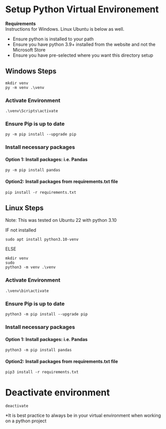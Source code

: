 # Setup Python Virtual Environement

**Requirements**  
Instructions for Windows. Linux Ubuntu is below as well. 
  
* Ensure python is installed to your path  
* Ensure you have python 3.9+ installed from the website and not the Microsoft Store  
* Ensure you have pre-selected where you want this directory setup  
  
## Windows Steps
    mkdir venv
    py -m venv .\venv

### Activate Environment
    .\venv\Scripts\activate
### Ensure Pip is up to date
    py -m pip install --upgrade pip

### Install necessary packages

#### Option 1: Install packages: i.e. Pandas
    py -m pip install pandas
    
#### Option2: Install packages from requirements.txt file
    pip install -r requirements.txt
    
## Linux Steps
Note: This was tested on Ubuntu 22 with python 3.10  

IF not installed 

    sudo apt install python3.10-venv
    
ELSE  

    mkdir venv
    sudo 
    python3 -m venv .\venv

### Activate Environment
    .\venv\bin\activate
### Ensure Pip is up to date
    python3 -m pip install --upgrade pip

### Install necessary packages

#### Option 1: Install packages: i.e. Pandas
    python3 -m pip install pandas
    
#### Option2: Install packages from requirements.txt file
    pip3 install -r requirements.txt

# Deactivate environment

    deactivate
    
*It is best practice to always be in your virtual environment when working on a python project
